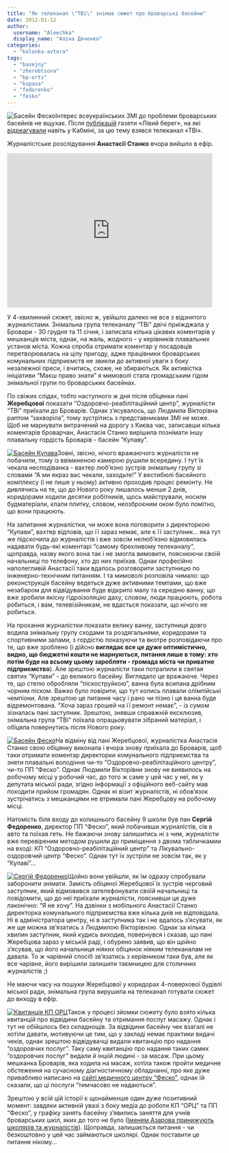```yaml
---
title: "Як телеканал \"ТВі\" знімав сюжет про броварські басейни"
date: 2012-01-12
author: 
  username: "Aleechka"
  display_name: "Аліна Дяченко"
categories: 
  - "kolonka-avtora"
tags: 
  - "basejny"
  - "zherebtsova"
  - "kp-orts"
  - "kupava"
  - "fedorenko"
  - "fesko"
---
```


![](https://mpz.brovary.org/wp-content/uploads/2012/01/Басейн-Феско.jpg "Басейн Феско")Інтерес всеукраїнських ЗМІ до проблеми броварських басейнів не вщухає. Після [публікацій](http://lb.ua/news/2011/12/12/127585_imenem_azarova.html "Іменем Азарова") газети «Лівий берег», на які [відреагували](http://lb.ua/news/2011/12/14/128230_imenem_azarova_prinizhuyut_shkolyariv.html "Іменем Азарова - відповідь") навіть у Кабміні, за цю тему взявся телеканал «ТВі».

Журналістське розслідування **Анастасії Станко** вчора вийшло в ефір. <!--more-->

<iframe width="480" height="360" src="http://www.youtube.com/embed/nklwcJCt6Ls" frameborder="0" allowfullscreen></iframe>

У 4-хвилинний сюжет, звісно ж, увійшло далеко не все з відзнятого журналістами. Знімальна група телеканалу “ТВі” двічі приїжджала у Бровари - 30 грудня та 11 січня, і записала кілька цікавих коментарів у мешканців міста, однак, на жаль, жодного - у керівників плавальних установ міста. Кожна спроба отримати коментар у посадовців перетворювалась на цілу пригоду, адже працівники броварських комунальних підприємств не звикли до активної уваги з боку незалежної преси, і вчитись, схоже, не збираються. Як активістка ініціативи “Маєш право знати” я мимоволі стала громадським гідом знімальної групи по броварських басейнах.

По свіжих слідах, тобто наступного ж дня після обіцянки пані **Жеребцової** показати “Оздоровчо-реабілітаційний центр”, журналісти “ТВі” приїхали до Броварів. Однак з’ясувалось, що Людмила Вікторівна раптом “захворіла”, тому зустрітись з представниками ЗМІ не може. Щоб не марнувати витрачений на дорогу з Києва час, записавши кілька коментарів броварчан, Анастасія Станко вирішила познімати іншу плавальну гордість Броварів - басейн “Купаву”.

[![](https://mpz.brovary.org/wp-content/uploads/2012/01/Басейн-Купава.jpg "Басейн Купава")](https://mpz.brovary.org/wp-content/uploads/2012/01/Басейн-Купава.jpg)Зовні, звісно, нічого вражаючого журналісти не побачили, тому із ввімкненою камерою рушили всередину. І тут їх чекала несподіванка - вахтер люб’язно зустрів знімальну групу зі словами “А ми якраз вас чекали, заходьте!” У вестибюлі басейного комплексу (і не лише у ньому) активно проходив процес ремонту. Не дивлячись на те, що до Нового року лишалось менше 2 днів, коридорами ходили десятки робітників, щось майстрували, носили будматеріали, клали плитку, словом, неозброєним оком було помітно, що вони працюють.

На запитання журналістки, чи може вона поговорити з директоркою “Купави”, вахтер відповів, що її зараз немає, але є її заступник... яка тут же підскочила до журналістів і вже зовсім нелюб’язно відмовилась надавати будь-які коментарі “самому брехливому телеканалу”, щоправда, назву якого вона так і не змогла вимовити, пояснюючи своїй начальниці по телефону, хто до них приїхав. Однак професійно наполегливій Анастасії таки вдалось розговорити заступницю по інженерно-технічним питанням. І та мимоволі розповіла чимало: що реконструкція басейну ведеться дуже активними темпами, що вже незабаром для відвідування буде відкрито малу та середню ванну, що вже зробили якісну гідроізоляцію даху, словом, люди працюють, робота робиться, і вам, телевізійникам, не вдасться показати, що нічого не робиться.

На прохання журналістки показати велику ванну, заступниця довго водила знімальну групу сходами та роздягальнями, коридорами та спортивними залами, з гордістю показуючи та вкотре розповідаючи про те, що вже зроблено (і дійсно **виглядає все це дуже оптимістично, видно, що бюджетні кошти не марнуються, питання лише в тому: хто потім буде на всьому цьому заробляти - громада міста чи приватне підприємство**). Але зрештою журналісти таки потрапили в святая святих “Купави” - до великого басейну. Виглядало це вражаюче. Через те, що стелю обробляли “піскоструйкою”, ванна була всипана дрібним чорним піском. Важко було повірити, що тут колись плавали олімпійські чемпіони. Але зрештою це питання часу і рано чи пізно і ця ванна буде відремонтована. “Хоча зараз грошей на її ремонт немає”, - із сумом зізналась пані заступник. Зрештою, знявши справжній ексклюзив, знімальна група “ТВі” поїхала опрацьовувати зібраний матеріал, і обіцяла повернутись після Нового року.

[![](https://mpz.brovary.org/wp-content/uploads/2012/01/Басейн-Феско2.jpg "Басейн Феско")](https://mpz.brovary.org/wp-content/uploads/2012/01/Басейн-Феско2.jpg)На відміну від пані Жеребцової, журналістка Анастасія Станко свою обіцянку виконала і вчора знову приїхала до Броварів, щоб таки отримати коментар директорки комунального підприємства та зняти плавальні володіння чи-то “Оздоровчо-реабілітаційного центру”, чи-то ПП “Феско”. Однак Людмили Вікторівни знову не виявилось на робочому місці у робочий час, до того ж саме у цей час у неї, як у депутата міської ради, згідно інформації з офіційного веб-сайту мав походити прийом громадян. Однак ні візит журналістів, ні обов’язок зустрічатись з мешканцями не втримали пані Жеребцову на робочому місці.

Натомість біля входу до колишнього басейну 9 школи був пан **Сергій Федоренко**, директор ПП “Феско”, який побачивши журналістів, сів в авто та поїхав геть. Не бажаючи знову залишитись ні з чим, журналісти вже перевіреним методом рушили до приміщення з двома табличкамии на вході: КП “Оздоровчо-реабілітаційний центр” та Лікувально-оздоровчий центр “Феско”. Однак тут їх зустріли не зовсім так, як у “Купаві”...

[![](https://mpz.brovary.org/wp-content/uploads/2012/01/Сергій-Федоренко.jpg "Сергій Федоренко")](https://mpz.brovary.org/wp-content/uploads/2012/01/Сергій-Федоренко.jpg)Щойно вони увійшли, як їм одразу спробували заборонити знімати. Замість обіцяної Жеребцової їх зустрів черговий заступник, який відмовився зателефонувати своїй начальниці та повідомити, що до неї приїхали журналісти, пояснивши це дуже лаконічно: “Я не хочу”. На дзвінки з мобільного Анастасії Станко директорка комунального підприємства вже кілька днів не відповідала. Ні в адміністратора центру, ні в заступника так і не вдалось з’ясувати, як же ще можна зв’язатись з Людмилою Вікторівною. Однак за кілька хвилин заступник, який кудись виходив, повернувся і сказав, що пані Жеребцова зараз у міській раді, і обурено заявив, що він щойно з’ясував, що його начальниця ніяких обіцянок ніяким телеканалам не давала. То ж чарівний спосіб зв’язатись з керівником таки був, але як все чарівне, його вирішили залишити таємницею для столичних журналістів ;)

Не маючи часу на пошуки Жеребцової у коридорах 4-поверхової будівлі міської ради, знімальна група вирушила на телеканал готувати сюжет до виходу в ефір.

[![](https://mpz.brovary.org/wp-content/uploads/2012/01/Кватанція-КП-ОРЦ.jpg "Квитанція КП ОРЦ")](https://mpz.brovary.org/wp-content/uploads/2012/01/Кватанція-КП-ОРЦ.jpg)Також у процесі зйомки сюжету було взято кілька квитанцій про відвідини басейну та отримання послуг масажу. Однак і тут не обійшлось без складнощів. За відвідини басейну чек взагалі не хотіли давати, мотивуючи це тим, що у закладі немає практики видачі чеків, однак зрештою відвідувачці видали квитанцію про надання “оздоровчих послуг”. Таку саму квитанцію про надання таких самих “оздоровчих послуг” видали й іншій людині - за масаж. При цьому мешканка Броварів, яка ходила на масаж, хотіла також пройти медичне обстеження на сучасному діагностичному обладнанні, про яке дуже привабливо написано на [сайті медичного центру “Феско”](http://fesko.in.ua "ПП Феско Бровари"), однак їй сказали, що ці послуги “тимчасово не надаються”.

Зрештою у всій цій історії є щонайменше один дуже позитивний момент: завдяки активній увазі з боку медіа до роботи КП “ОРЦ” та ПП “Феско”, у графіку занять басейну з’явились заняття для учнів броварських шкіл, яких до того не було ([Іменем Азарова принижують школярів та журналістів](http://lb.ua/news/2011/12/14/128230_imenem_azarova_prinizhuyut_shkolyariv.html "Іменем Азарова")). Щоправда, залишається питання - чи безкоштовно у цей час займаються школярі. Однак поставити це питання нікому...
